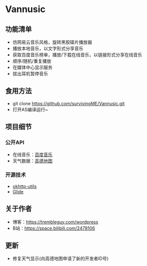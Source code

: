 # Vannusic

## 功能清单
- 仿网易云音乐风格，旋转黑胶碟片播放器
- 播放本地音乐，以文字形式分享音乐
- 获取百度音乐榜单，播放/下载在线音乐，以链接形式分享在线音乐
- 顺序/随机/重复播放
- 在媒体中心显示服务
- 拔出耳机暂停音乐

## 食用方法
- git clone https://github.com/survivingME/Vannusic.git
- 打开AS编译运行~

## 项目细节
### 公开API
- 在线音乐：[百度音乐](http://mrasong.com/a/baidu-mp3-api-full)
- 天气数据：[高德地图](http://lbs.amap.com/)

### 开源技术
- [okhttp-utils](https://github.com/hongyangAndroid/okhttp-utils)
- [Glide](https://github.com/bumptech/glide)


## 关于作者
- 博客：https://trembleguy.com/wordpress
- B站：https://space.bilibili.com/2478106


## 更新
- 修复天气显示(向高德地图申请了新的开发者ID号)